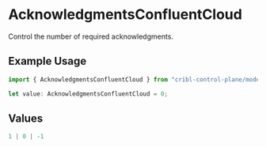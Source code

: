 # AcknowledgmentsConfluentCloud

Control the number of required acknowledgments.

## Example Usage

```typescript
import { AcknowledgmentsConfluentCloud } from "cribl-control-plane/models/operations";

let value: AcknowledgmentsConfluentCloud = 0;
```

## Values

```typescript
1 | 0 | -1
```
